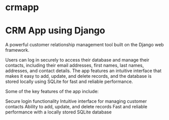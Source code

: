 # crmapp
# CRM App using Django

 A powerful customer relationship management tool built on the Django web framework.
 
Users can log in securely to access their database and manage their contacts, including their email addresses, first names, last names, addresses, and contact details. The app features an intuitive interface that makes it easy to add, update, and delete records, and the database is stored locally using SQLite for fast and reliable performance.

Some of the key features of the app include:

Secure login functionality
Intuitive interface for managing customer contacts
Ability to add, update, and delete records
Fast and reliable performance with a locally stored SQLite database
